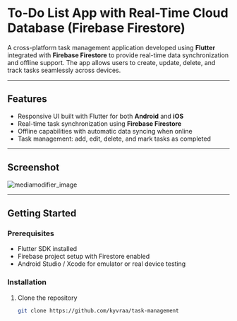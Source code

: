 # To-Do List App with Real-Time Cloud Database (Firebase Firestore)

A cross-platform task management application developed using **Flutter** integrated with **Firebase Firestore** to provide real-time data synchronization and offline support. The app allows users to create, update, delete, and track tasks seamlessly across devices.

---

## Features

- Responsive UI built with Flutter for both **Android** and **iOS**
- Real-time task synchronization using **Firebase Firestore**
- Offline capabilities with automatic data syncing when online
- Task management: add, edit, delete, and mark tasks as completed

---

## Screenshot

![mediamodifier_image](https://github.com/Rifkyyyyyyyy/cloud_firestore/assets/129695871/39249200-2c75-4dc0-8836-5e4064158c9d)

---

## Getting Started

### Prerequisites

- Flutter SDK installed
- Firebase project setup with Firestore enabled
- Android Studio / Xcode for emulator or real device testing

### Installation

1. Clone the repository  
   ```bash
   git clone https://github.com/kyvraa/task-management




